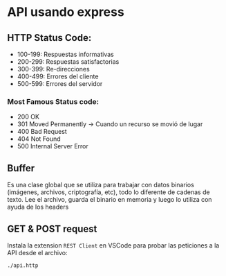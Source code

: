 # API usando express

## HTTP Status Code:

- 100-199: Respuestas informativas
- 200-299: Respuestas satisfactorias
- 300-399: Re-direcciones
- 400-499: Errores del cliente
- 500-599: Errores del servidor

### Most Famous Status code:

* 200 OK
* 301 Moved Permanently -> Cuando un recurso se movió de lugar
* 400 Bad Request
* 404 Not Found
* 500 Internal Server Error

## Buffer

 Es una clase global que se utiliza para trabajar con datos binarios (imágenes, archivos, criptografía, etc), todo lo diferente de cadenas de texto.
 Lee el archivo, guarda el binario en memoria y luego lo utiliza con ayuda de los headers


## GET & POST request

Instala la extension `REST Client` en VSCode para probar las peticiones a la API desde el archivo: 

`./api.http`